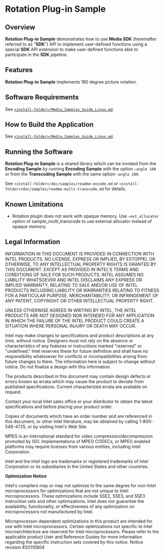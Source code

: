 
# Rotation Plug-in Sample

## Overview 
**Rotation Plug-in Sample** demonstrates how to use **Media SDK** (hereinafter referred to as "**SDK**") API to implement user-defined functions using a special **SDK** API extension to make user-defined functions able to participate in the **SDK** pipeline.

## Features

**Rotation Plug-in Sample** implements 180 degree picture rotation.  

## Software Requirements

See [`<install-folder>/Media_Samples_Guide_Linux.md`](./Media_Samples_Guide_Linux.md).

## How to Build the Application

See [`<install-folder>/Media_Samples_Guide_Linux.md`](./Media_Samples_Guide_Linux.md).

## Running the Software

**Rotation Plug-in Sample** is a shared library which can be invoked from the **Encoding Sample** by running **Encoding Sample** with the option `–angle 180` or from the **Transcoding Sample** with the same option `–angle 180`.
 
See `<install-folder>/doc/samples/readme-encode.md` or `<install-folder>/doc/samples/readme-multi-transcode.md` for details.

## Known Limitations 

* Rotation plugin does not work with opaque memory. Use `–ext_allocator` option of sample_multi_transcode to use external allocator instead of opaque memory.

## Legal Information

INFORMATION IN THIS DOCUMENT IS PROVIDED IN CONNECTION WITH INTEL PRODUCTS. NO LICENSE, EXPRESS OR IMPLIED, BY ESTOPPEL OR OTHERWISE, TO ANY INTELLECTUAL PROPERTY RIGHTS IS GRANTED BY THIS DOCUMENT. EXCEPT AS PROVIDED IN INTEL'S TERMS AND CONDITIONS OF SALE FOR SUCH PRODUCTS, INTEL ASSUMES NO LIABILITY WHATSOEVER AND INTEL DISCLAIMS ANY EXPRESS OR IMPLIED WARRANTY, RELATING TO SALE AND/OR USE OF INTEL PRODUCTS INCLUDING LIABILITY OR WARRANTIES RELATING TO FITNESS FOR A PARTICULAR PURPOSE, MERCHANTABILITY, OR INFRINGEMENT OF ANY PATENT, COPYRIGHT OR OTHER INTELLECTUAL PROPERTY RIGHT. 
 
UNLESS OTHERWISE AGREED IN WRITING BY INTEL, THE INTEL PRODUCTS ARE NOT DESIGNED NOR INTENDED FOR ANY APPLICATION IN WHICH THE FAILURE OF THE INTEL PRODUCT COULD CREATE A SITUATION WHERE PERSONAL INJURY OR DEATH MAY OCCUR. 
 
Intel may make changes to specifications and product descriptions at any time, without notice. Designers must not rely on the absence or characteristics of any features or instructions marked "reserved" or "undefined." Intel reserves these for future definition and shall have no responsibility whatsoever for conflicts or incompatibilities arising from future changes to them. The information here is subject to change without notice. Do not finalize a design with this information.  
 
The products described in this document may contain design defects or errors known as errata which may cause the product to deviate from published specifications. Current characterized errata are available on request.  
 
Contact your local Intel sales office or your distributor to obtain the latest specifications and before placing your product order.  
 
Copies of documents which have an order number and are referenced in this document, or other Intel literature, may be obtained by calling 1-800-548-4725, or by visiting Intel's Web Site. 
 
MPEG is an international standard for video compression/decompression promoted by ISO. Implementations of MPEG CODECs, or MPEG enabled platforms may require licenses from various entities, including Intel Corporation. 
 
Intel and the Intel logo are trademarks or registered trademarks of Intel Corporation or its subsidiaries in the United States and other countries. 
 
**Optimization Notice**

Intel's compilers may or may not optimize to the same degree for non-Intel microprocessors for optimizations that are not unique to Intel microprocessors. These optimizations include SSE2, SSE3, and SSE3 instruction sets and other optimizations. Intel does not guarantee the availability, functionality, or effectiveness of any optimization on microprocessors not manufactured by Intel.  
 
Microprocessor-dependent optimizations in this product are intended for use with Intel microprocessors. Certain optimizations not specific to Intel microarchitecture are reserved for Intel microprocessors. Please refer to the applicable product User and Reference Guides for more information regarding the specific instruction sets covered by this notice.
Notice revision #20110804